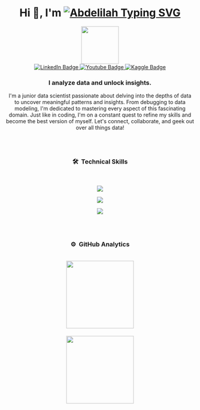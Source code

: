 <h1 align="center">Hi 👋, I'm <a href="https://github.com/isMeXar"><img style="margin-bottom: -10px" src="https://readme-typing-svg.demolab.com?font=Noto+Nastaliq+Urdu&weight=700&size=32&duration=700&pause=1000&color=028fe6&center=true&vCenter=true&random=false&width=160&lines=Abdelilah;%E3%82%A2%E3%83%96%E3%83%87%E3%83%AA%E3%83%A9;%D8%B9%D8%A8%D8%AF%D8%A7%D9%84%D8%A5%D9%84%D9%87" alt="Abdelilah Typing SVG" /></a></h1>

<div id="header" align="center">
  <img src="https://media.giphy.com/media/M9gbBd9nbDrOTu1Mqx/giphy.gif" width="100"/>
</div>
<div id="badges" align="center">
  <a href="https://www.linkedin.com/in/abdelilah-adriouich/">
    <img src="https://img.shields.io/badge/LinkedIn-blue?style=for-the-badge&logo=linkedin&logoColor=white" alt="LinkedIn Badge"/>
  </a>
  <a href="https://twitter.com/isMeXar">
    <img src="https://img.shields.io/badge/@isMexar-black?style=for-the-badge&logo=X&logoColor=white" alt="Youtube Badge"/>
  </a>
  <a href="https://www.kaggle.com/isMeXar" target="_blank">
    <img src="https://img.shields.io/badge/Kaggle-blue?style=for-the-badge&logo=kaggle&logoColor=white" alt="Kaggle Badge"/>
  </a>
</div>


<h3 align="center">I analyze data and unlock insights.</h3>
<p align="center">I'm a junior data scientist passionate about delving into the depths of data to uncover meaningful patterns and insights. From debugging to data modeling, I'm dedicated to mastering every aspect of this fascinating domain. Just like in coding, I'm on a constant quest to refine my skills and become the best version of myself. Let's connect, collaborate, and geek out over all things data!</p>

<br><br>

### <p align="center">🛠 &nbsp;Technical Skills</p>
<br>
<p align="center">
  <a href="https://github.com/isMeXar">
    <img src="https://skillicons.dev/icons?i=py,sklearn,tensorflow,pytorch,opencv,anaconda,mongodb,mysql" />
  </a>
</p>
<p align="center">
  <a href="https://github.com/isMeXar">
    <img src="https://skillicons.dev/icons?i=flask,django,html,css,bootstrap,js,jquery,react" />
  </a>
</p>
<p align="center">
  <a href="https://github.com/isMeXar">
    <img src="https://skillicons.dev/icons?i=php,laravel,java,ps,figma,netlify,github,git" />
  </a>
</p>

<br><br>

### <p align="center">⚙️ &nbsp;GitHub Analytics</p>
<br>
<div align="center">
  <a href="https://github.com/isMeXar" style="display: flex; flex-direction: column; align-items: center;">
    <img height="180em" src="https://github-readme-stats-eight-theta.vercel.app/api/top-langs/?username=isMeXar&layout=compact&langs_count=8&theme=algolia" style="margin-bottom: 10px;">
    <img height="180em" src="https://github-readme-streak-stats.herokuapp.com/?user=isMeXar&theme=algolia" style="margin-top: 10px; margin-bottom: 10px;">
  </a>
</div>


